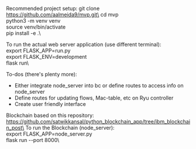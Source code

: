 Recommended project setup:
git clone https://github.com/aalmeida9/mvp.git\
cd mvp\
python3 -m venv venv\
source venv/bin/activate\
pip install -e .\

To run the actual web server application (use different terminal):\
export FLASK_APP=run.py\
export FLASK_ENV=development\
flask run\

To-dos (there's plenty more):
* Either integrate node_server into bc or define routes to access info on node_server
* Define routes for updating flows, Mac-table, etc on Ryu controller
* Create user friendly interface

Blockchain based on this repository: https://github.com/satwikkansal/python_blockchain_app/tree/ibm_blockchain_post\
To run the Blockchain (node_server):\
export FLASK_APP=node_server.py\
flask run --port 8000\
